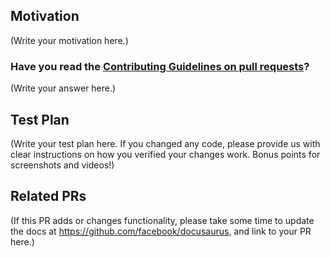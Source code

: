 <!--
Thank you for sending the PR! We appreciate you spending the time to work on these changes.

Help us understand your motivation by explaining why you decided to make this change.

You can learn more about contributing to Docusaurus here: https://github.com/facebook/docusaurus/blob/master/CONTRIBUTING.md

Happy contributing!

-->

## Motivation

(Write your motivation here.)

### Have you read the [Contributing Guidelines on pull requests](https://github.com/facebook/docusaurus/blob/master/CONTRIBUTING.md#pull-requests)?

(Write your answer here.)

## Test Plan

(Write your test plan here. If you changed any code, please provide us with clear instructions on how you verified your changes work. Bonus points for screenshots and videos!)

## Related PRs

(If this PR adds or changes functionality, please take some time to update the docs at https://github.com/facebook/docusaurus, and link to your PR here.)
